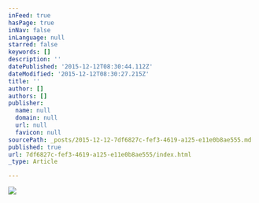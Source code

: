 ```yaml
---
inFeed: true
hasPage: true
inNav: false
inLanguage: null
starred: false
keywords: []
description: ''
datePublished: '2015-12-12T08:30:44.112Z'
dateModified: '2015-12-12T08:30:27.215Z'
title: ''
author: []
authors: []
publisher:
  name: null
  domain: null
  url: null
  favicon: null
sourcePath: _posts/2015-12-12-7df6827c-fef3-4619-a125-e11e0b8ae555.md
published: true
url: 7df6827c-fef3-4619-a125-e11e0b8ae555/index.html
_type: Article

---
```

![](https://the-grid-user-content.s3-us-west-2.amazonaws.com/89b62894-e34c-40ca-8c24-eeade51219b1.png)